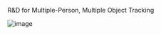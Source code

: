 R&D for Multiple-Person, Multiple Object Tracking

![image](https://github.com/StatsAI/Computer-Vision-Object-Tracking/assets/67183539/3fa4e164-28a5-4758-a38d-edcba14e37e1)
